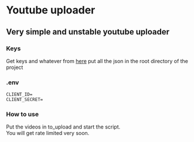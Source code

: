 # Youtube uploader

## Very simple and unstable youtube uploader

### Keys

Get keys and whatever from [here](https://github.com/Devanaath/youtube-upload#getting-a-youtube-api-key)
put all the json in the root directory of the project

### .env

```
CLIENT_ID=
CLIENT_SECRET=
```

### How to use

Put the videos in to_upload and start the script. \
You will get rate limited very soon.

